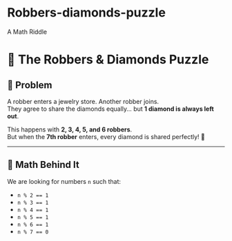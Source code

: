 # Robbers-diamonds-puzzle
A Math Riddle
# 💎 The Robbers & Diamonds Puzzle

## 📖 Problem
A robber enters a jewelry store. Another robber joins.  
They agree to share the diamonds equally… but **1 diamond is always left out**.  

This happens with **2, 3, 4, 5, and 6 robbers**.  
But when the **7th robber** enters, every diamond is shared perfectly! 🎉  

---

## 🧮 Math Behind It
We are looking for numbers `n` such that:
- `n % 2 == 1`
- `n % 3 == 1`
- `n % 4 == 1`
- `n % 5 == 1`
- `n % 6 == 1`
- `n % 7 == 0`



